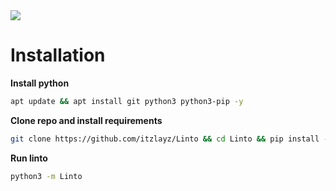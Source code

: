 <img src="https://readme-typing-svg.herokuapp.com?color=FF8100FF&lines=Linto+discord-selfbot">

# Installation
**Install python**
```bash
apt update && apt install git python3 python3-pip -y
```
**Clone repo and install requirements**
```bash
git clone https://github.com/itzlayz/Linto && cd Linto && pip install -r requirements.txt
```
**Run linto**
```bash
python3 -m Linto
```
